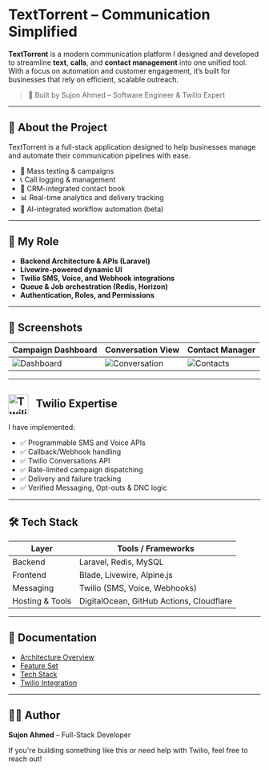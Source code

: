 # TextTorrent – Communication Simplified

**TextTorrent** is a modern communication platform I designed and developed to streamline **text**, **calls**, and **contact management** into one unified tool. With a focus on automation and customer engagement, it’s built for businesses that rely on efficient, scalable outreach.

> 🚀 Built by Sujon Ahmed – Software Engineer & Twilio Expert

---

## 🔧 About the Project

TextTorrent is a full-stack application designed to help businesses manage and automate their communication pipelines with ease.

- 📩 Mass texting & campaigns
- 📞 Call logging & management
- 👥 CRM-integrated contact book
- 📊 Real-time analytics and delivery tracking
- 🔄 AI-integrated workflow automation (beta)

---

## 💼 My Role

- **Backend Architecture & APIs (Laravel)**
- **Livewire-powered dynamic UI**
- **Twilio SMS, Voice, and Webhook integrations**
- **Queue & Job orchestration (Redis, Horizon)**
- **Authentication, Roles, and Permissions**

---

## 📸 Screenshots

| Campaign Dashboard | Conversation View | Contact Manager |
|--------------------|-------------------|-----------------|
| ![Dashboard](https://texttorrent.com/assets/app/images/landing-new/feature-hero.png) | ![Conversation](https://texttorrent.com/assets/app/images/landing-new/peer-to-peer.png) | ![Contacts](https://texttorrent.com/assets/app/images/landing-new/real-time-campaing.png) |

---

## <img src="assets/images/twilio-logo.png" alt="Twilio Logo" width="40" style="vertical-align: middle; margin-right: 10px;" /> Twilio Expertise

I have implemented:

- ✅ Programmable SMS and Voice APIs
- ✅ Callback/Webhook handling
- ✅ Twilio Conversations API
- ✅ Rate-limited campaign dispatching
- ✅ Delivery and failure tracking
- ✅ Verified Messaging, Opt-outs & DNC logic

---

## 🛠 Tech Stack

| Layer           | Tools / Frameworks                     |
|----------------|----------------------------------------|
| Backend         | Laravel, Redis, MySQL                  |
| Frontend        | Blade, Livewire, Alpine.js             |
| Messaging       | Twilio (SMS, Voice, Webhooks)          |
| Hosting & Tools | DigitalOcean, GitHub Actions, Cloudflare |

---

## 📄 Documentation

- [Architecture Overview](docs/architecture.md)
- [Feature Set](docs/features.md)
- [Tech Stack](docs/tech-stack.md)
- [Twilio Integration](docs/twilio-integration.md)

---

## 🙋‍♂️ Author

**Sujon Ahmed** – Full-Stack Developer  

If you're building something like this or need help with Twilio, feel free to reach out!

